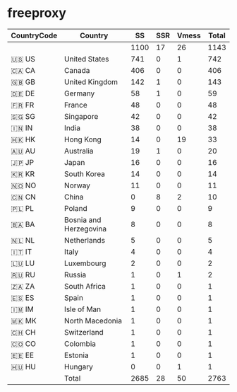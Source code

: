 # freeproxy

|CountryCode|Country|SS|SSR|Vmess|Total|
|  ----  | ----  |  ----  | ----  |  ----  | ----  |
| ||1100|17|26|1143|
|🇺🇸 US|United States|741|0|1|742|
|🇨🇦 CA|Canada|406|0|0|406|
|🇬🇧 GB|United Kingdom|142|1|0|143|
|🇩🇪 DE|Germany|58|1|0|59|
|🇫🇷 FR|France|48|0|0|48|
|🇸🇬 SG|Singapore|42|0|0|42|
|🇮🇳 IN|India|38|0|0|38|
|🇭🇰 HK|Hong Kong|14|0|19|33|
|🇦🇺 AU|Australia|19|1|0|20|
|🇯🇵 JP|Japan|16|0|0|16|
|🇰🇷 KR|South Korea|14|0|0|14|
|🇳🇴 NO|Norway|11|0|0|11|
|🇨🇳 CN|China|0|8|2|10|
|🇵🇱 PL|Poland|9|0|0|9|
|🇧🇦 BA|Bosnia and Herzegovina|8|0|0|8|
|🇳🇱 NL|Netherlands|5|0|0|5|
|🇮🇹 IT|Italy|4|0|0|4|
|🇱🇺 LU|Luxembourg|2|0|0|2|
|🇷🇺 RU|Russia|1|0|1|2|
|🇿🇦 ZA|South Africa|1|0|0|1|
|🇪🇸 ES|Spain|1|0|0|1|
|🇮🇲 IM|Isle of Man|1|0|0|1|
|🇲🇰 MK|North Macedonia|1|0|0|1|
|🇨🇭 CH|Switzerland|1|0|0|1|
|🇨🇴 CO|Colombia|1|0|0|1|
|🇪🇪 EE|Estonia|1|0|0|1|
|🇭🇺 HU|Hungary|0|0|1|1|
||Total|2685|28|50|2763|
